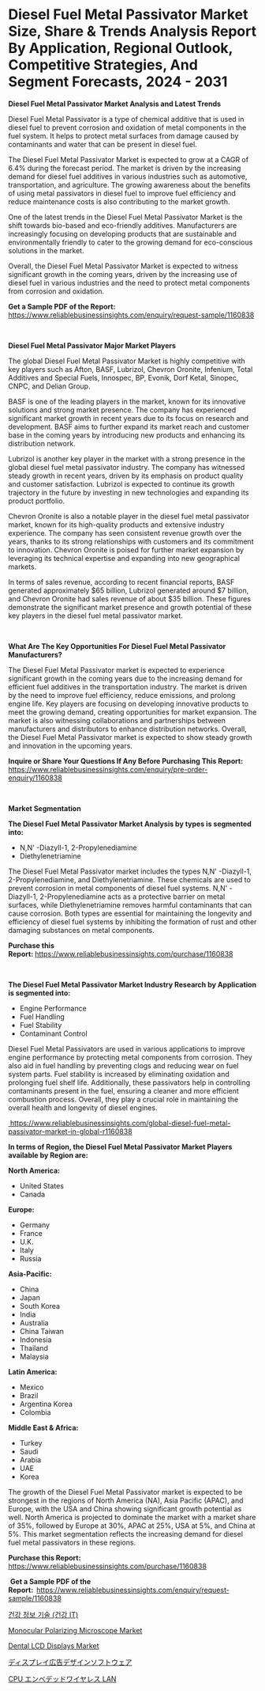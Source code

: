 <p><h1>Diesel Fuel Metal Passivator Market Size, Share & Trends Analysis Report By Application, Regional Outlook, Competitive Strategies, And Segment Forecasts, 2024 - 2031</h1></p><p><strong>Diesel Fuel Metal Passivator Market Analysis and Latest Trends</strong></p>
<p><p>Diesel Fuel Metal Passivator is a type of chemical additive that is used in diesel fuel to prevent corrosion and oxidation of metal components in the fuel system. It helps to protect metal surfaces from damage caused by contaminants and water that can be present in diesel fuel.</p><p>The Diesel Fuel Metal Passivator Market is expected to grow at a CAGR of 6.4% during the forecast period. The market is driven by the increasing demand for diesel fuel additives in various industries such as automotive, transportation, and agriculture. The growing awareness about the benefits of using metal passivators in diesel fuel to improve fuel efficiency and reduce maintenance costs is also contributing to the market growth.</p><p>One of the latest trends in the Diesel Fuel Metal Passivator Market is the shift towards bio-based and eco-friendly additives. Manufacturers are increasingly focusing on developing products that are sustainable and environmentally friendly to cater to the growing demand for eco-conscious solutions in the market.</p><p>Overall, the Diesel Fuel Metal Passivator Market is expected to witness significant growth in the coming years, driven by the increasing use of diesel fuel in various industries and the need to protect metal components from corrosion and oxidation.</p></p>
<p><strong>Get a Sample PDF of the Report:&nbsp;</strong> <a href="https://www.reliablebusinessinsights.com/enquiry/request-sample/1160838">https://www.reliablebusinessinsights.com/enquiry/request-sample/1160838</a></p>
<p>&nbsp;</p>
<p><strong>Diesel Fuel Metal Passivator Major Market Players</strong></p>
<p><p>The global Diesel Fuel Metal Passivator Market is highly competitive with key players such as Afton, BASF, Lubrizol, Chevron Oronite, Infenium, Total Additives and Special Fuels, Innospec, BP, Evonik, Dorf Ketal, Sinopec, CNPC, and Delian Group. </p><p>BASF is one of the leading players in the market, known for its innovative solutions and strong market presence. The company has experienced significant market growth in recent years due to its focus on research and development. BASF aims to further expand its market reach and customer base in the coming years by introducing new products and enhancing its distribution network.</p><p>Lubrizol is another key player in the market with a strong presence in the global diesel fuel metal passivator industry. The company has witnessed steady growth in recent years, driven by its emphasis on product quality and customer satisfaction. Lubrizol is expected to continue its growth trajectory in the future by investing in new technologies and expanding its product portfolio.</p><p>Chevron Oronite is also a notable player in the diesel fuel metal passivator market, known for its high-quality products and extensive industry experience. The company has seen consistent revenue growth over the years, thanks to its strong relationships with customers and its commitment to innovation. Chevron Oronite is poised for further market expansion by leveraging its technical expertise and expanding into new geographical markets.</p><p>In terms of sales revenue, according to recent financial reports, BASF generated approximately $65 billion, Lubrizol generated around $7 billion, and Chevron Oronite had sales revenue of about $35 billion. These figures demonstrate the significant market presence and growth potential of these key players in the diesel fuel metal passivator market.</p></p>
<p>&nbsp;</p>
<p><strong>What Are The Key Opportunities For Diesel Fuel Metal Passivator Manufacturers?</strong></p>
<p><p>The Diesel Fuel Metal Passivator market is expected to experience significant growth in the coming years due to the increasing demand for efficient fuel additives in the transportation industry. The market is driven by the need to improve fuel efficiency, reduce emissions, and prolong engine life. Key players are focusing on developing innovative products to meet the growing demand, creating opportunities for market expansion. The market is also witnessing collaborations and partnerships between manufacturers and distributors to enhance distribution networks. Overall, the Diesel Fuel Metal Passivator market is expected to show steady growth and innovation in the upcoming years.</p></p>
<p><strong>Inquire or Share Your Questions If Any Before Purchasing This Report:</strong> <a href="https://www.reliablebusinessinsights.com/enquiry/pre-order-enquiry/1160838">https://www.reliablebusinessinsights.com/enquiry/pre-order-enquiry/1160838</a></p>
<p>&nbsp;</p>
<p><strong>Market Segmentation</strong></p>
<p><strong>The Diesel Fuel Metal Passivator Market Analysis by types is segmented into:</strong></p>
<p><ul><li>N,N' -Diazyll-1, 2-Propylenediamine</li><li>Diethylenetriamine</li></ul></p>
<p><p>The Diesel Fuel Metal Passivator market includes the types N,N' -Diazyll-1, 2-Propylenediamine, and Diethylenetriamine. These chemicals are used to prevent corrosion in metal components of diesel fuel systems. N,N' -Diazyll-1, 2-Propylenediamine acts as a protective barrier on metal surfaces, while Diethylenetriamine removes harmful contaminants that can cause corrosion. Both types are essential for maintaining the longevity and efficiency of diesel fuel systems by inhibiting the formation of rust and other damaging substances on metal components.</p></p>
<p><strong>Purchase this Report:&nbsp;</strong><a href="https://www.reliablebusinessinsights.com/purchase/1160838">https://www.reliablebusinessinsights.com/purchase/1160838</a></p>
<p>&nbsp;</p>
<p><strong>The Diesel Fuel Metal Passivator Market Industry Research by Application is segmented into:</strong></p>
<p><ul><li>Engine Performance</li><li>Fuel Handling</li><li>Fuel Stability</li><li>Contaminant Control</li></ul></p>
<p><p>Diesel Fuel Metal Passivators are used in various applications to improve engine performance by protecting metal components from corrosion. They also aid in fuel handling by preventing clogs and reducing wear on fuel system parts. Fuel stability is increased by eliminating oxidation and prolonging fuel shelf life. Additionally, these passivators help in controlling contaminants present in the fuel, ensuring a cleaner and more efficient combustion process. Overall, they play a crucial role in maintaining the overall health and longevity of diesel engines.</p></p>
<p><a href="https://www.reliablebusinessinsights.com/global-diesel-fuel-metal-passivator-market-in-global-r1160838">&nbsp;https://www.reliablebusinessinsights.com/global-diesel-fuel-metal-passivator-market-in-global-r1160838</a></p>
<p><strong>In terms of Region, the Diesel Fuel Metal Passivator Market Players available by Region are:</strong></p>
<p>
    <p> <strong> North America: </strong>
        <ul>
            <li>United States</li>
            <li>Canada</li>
        </ul>
        </p> 
    <p> <strong> Europe: </strong>
        <ul>
            <li>Germany</li>
            <li>France</li>
            <li>U.K.</li>
            <li>Italy</li>
            <li>Russia</li>
        </ul>
        </p> 
    <p> <strong> Asia-Pacific: </strong>
        <ul>
            <li>China</li>
            <li>Japan</li>
            <li>South Korea</li>
            <li>India</li>
            <li>Australia</li>
            <li>China Taiwan</li>
            <li>Indonesia</li>
            <li>Thailand</li>
            <li>Malaysia</li>
        </ul>
        </p> 
    <p> <strong> Latin America: </strong>
        <ul>
            <li>Mexico</li>
            <li>Brazil</li>
            <li>Argentina Korea</li>
            <li>Colombia</li>
        </ul>
        </p> 
    <p> <strong> Middle East & Africa: </strong>
        <ul>
            <li>Turkey</li>
            <li>Saudi</li>
            <li>Arabia</li>
            <li>UAE</li>
            <li>Korea</li>
        </ul>
    </p>
    </p>
<p><p>The growth of the Diesel Fuel Metal Passivator market is expected to be strongest in the regions of North America (NA), Asia Pacific (APAC), and Europe, with the USA and China showing significant growth potential as well. North America is projected to dominate the market with a market share of 35%, followed by Europe at 30%, APAC at 25%, USA at 5%, and China at 5%. This market segmentation reflects the increasing demand for diesel fuel metal passivators in these regions.</p></p>
<p><strong>Purchase this Report: </strong><a href="https://www.reliablebusinessinsights.com/purchase/1160838">https://www.reliablebusinessinsights.com/purchase/1160838</a></p>
<p>&nbsp;<strong>Get a Sample PDF of the Report:&nbsp;&nbsp;</strong><a href="https://www.reliablebusinessinsights.com/enquiry/request-sample/1160838">https://www.reliablebusinessinsights.com/enquiry/request-sample/1160838</a></p>
<p><strong></strong></p>
<p><p><a href="https://github.com/durgin521/Market-Research-Report-List-1/blob/main/632338381406.md">건강 정보 기술 (건강 IT)</a></p><p><a href="https://github.com/prosalinda88/Market-Research-Report-List-4/blob/main/monocular-polarizing-microscope-market.md">Monocular Polarizing Microscope Market</a></p><p><a href="https://github.com/NorbertYates/Market-Research-Report-List-5/blob/main/dental-lcd-displays-market.md">Dental LCD Displays Market</a></p><p><a href="https://github.com/BrionnaBoyle/Market-Research-Report-List-1/blob/main/138669788815.md">ディスプレイ広告デザインソフトウェア</a></p><p><a href="https://github.com/lababdou/Market-Research-Report-List-4/blob/main/665285895801.md">CPU エンベデッドワイヤレス LAN</a></p></p>